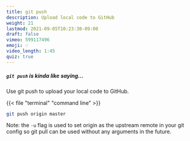 ```yaml
---
title: git push
description: Upload local code to GitHub
weight: 21
lastmod: 2021-09-05T10:23:30-09:00
draft: false
vimeo: 599117496
emoji: ☝️
video_length: 1:45
quiz: true
---
```


<quiz-modal options="upload:download:login:ping" answer="upload" prize="9">
  <h5><code>git push</code> is kinda like saying...</h5>
</quiz-modal>

Use git push to upload your local code to GitHub.

{{< file "terminal" "command line" >}}

```bash
git push origin master
```

Note: the `-u` flag is used to set origin as the upstream remote in your git config so git pull can be used without any arguments in the future.
